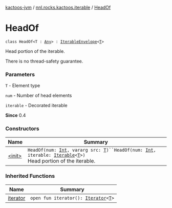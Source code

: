 [kactoos-jvm](../../index.md) / [nnl.rocks.kactoos.iterable](../index.md) / [HeadOf](./index.md)

# HeadOf

`class HeadOf<T : `[`Any`](https://kotlinlang.org/api/latest/jvm/stdlib/kotlin/-any/index.html)`> : `[`IterableEnvelope`](../-iterable-envelope/index.md)`<`[`T`](index.md#T)`>`

Head portion of the iterable.

There is no thread-safety guarantee.

### Parameters

`T` - Element type

`num` - Number of head elements

`iterable` - Decorated iterable

**Since**
0.4

### Constructors

| Name | Summary |
|---|---|
| [&lt;init&gt;](-init-.md) | `HeadOf(num: `[`Int`](https://kotlinlang.org/api/latest/jvm/stdlib/kotlin/-int/index.html)`, vararg src: `[`T`](index.md#T)`)``HeadOf(num: `[`Int`](https://kotlinlang.org/api/latest/jvm/stdlib/kotlin/-int/index.html)`, iterable: `[`Iterable`](https://kotlinlang.org/api/latest/jvm/stdlib/kotlin.collections/-iterable/index.html)`<`[`T`](index.md#T)`>)`<br>Head portion of the iterable. |

### Inherited Functions

| Name | Summary |
|---|---|
| [iterator](../-iterable-envelope/iterator.md) | `open fun iterator(): `[`Iterator`](https://kotlinlang.org/api/latest/jvm/stdlib/kotlin.collections/-iterator/index.html)`<`[`T`](../-iterable-envelope/index.md#T)`>` |
